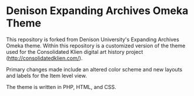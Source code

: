 # Denison Expanding Archives Omeka Theme

This repository is forked from Denison University's Expanding Archives Omeka theme. Within this repository is a customized version of the theme used for the Consolidated Klien digital art history project (http://consolidatedklien.com/). 

Primary changes made include an altered color scheme and new layouts and labels for the Item level view.

The theme is written in PHP, HTML, and CSS. 
